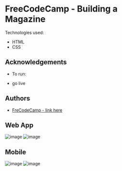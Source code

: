 # FreeCodeCamp - Building a Magazine

Technologies used:

- HTML
- CSS

## Acknowledgements

- To run:

- go live

## Authors

- [ FreCodeCamp - link here ](https://www.freecodecamp.org/learn/2022/responsive-web-design/learn-css-grid-by-building-a-magazine/step-80)

## Web App

![image](https://user-images.githubusercontent.com/63982700/230790200-eaa41f0d-2009-4b97-8635-890a058ac966.png)
![image](https://user-images.githubusercontent.com/63982700/230790210-d8da6ee2-67ae-4585-a546-be577ab6e4d6.png)

## Mobile

![image](https://user-images.githubusercontent.com/63982700/230790263-2abefbcc-be71-47df-bae6-ca98532bc6d5.png)
![image](https://user-images.githubusercontent.com/63982700/230790286-b1be86bb-bc6b-4449-ade6-fecc45e7a40f.png)
